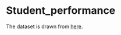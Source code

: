 # Student_performance

The dataset is drawn from [here](http://archive.ics.uci.edu/ml/datasets/Student+Performance).
